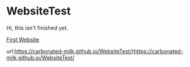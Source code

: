 # WebsiteTest
Hi, this isn't finished yet.

[First Website]([url](https://carbonated-milk.github.io/WebsiteTest/)https://carbonated-milk.github.io/WebsiteTest/)

url:https://carbonated-milk.github.io/WebsiteTest/)https://carbonated-milk.github.io/WebsiteTest/

